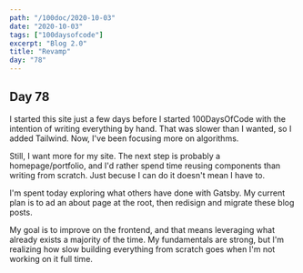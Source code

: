 ```yaml
---
path: "/100doc/2020-10-03"
date: "2020-10-03"
tags: ["100daysofcode"]
excerpt: "Blog 2.0"
title: "Revamp"
day: "78"
---
```


## Day 78

I started this site just a few days before I started 100DaysOfCode with the intention of writing everything by hand. That was slower than I wanted, so I added Tailwind. Now, I've been focusing more on algorithms.

Still, I want more for my site. The next step is probably a homepage/portfolio, and I'd rather spend time reusing components than writing from scratch. Just becuse I can do it doesn't mean I have to.

I'm spent today exploring what others have done with Gatsby. My current plan is to ad an about page at the root, then redisign and migrate these blog posts.

My goal is to improve on the frontend, and that means leveraging what already exists a majority of the time. My fundamentals are strong, but I'm realizing how slow building everything from scratch goes when I'm not working on it full time.
